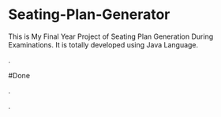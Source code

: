 # Seating-Plan-Generator

This is My Final Year Project of Seating Plan Generation During Examinations. It is totally developed using Java Language.





































.





















































#Done










































































































.




































































































































































































































































































































































































































































































.






































